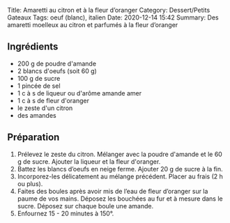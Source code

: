 Title: Amaretti au citron et à la fleur d’oranger
Category: Dessert/Petits Gateaux
Tags: oeuf (blanc), italien
Date:  2020-12-14 15:42
Summary: Des amaretti moelleux au citron et parfumés à la fleur d’oranger 

## Ingrédients
- 200 g de poudre d'amande
- 2 blancs d'oeufs (soit 60 g)
- 100 g de sucre
- 1 pincée de sel
- 1 c à s de liqueur ou d'arôme amande amer
- 1 c à s de fleur d'oranger
- le zeste d'un citron
- des amandes

## Préparation
1. Prélevez le zeste du citron. Mélanger avec la poudre d'amande et le 60 g de sucre. Ajouter la liqueur et la fleur d'oranger.
2. Battez les blancs d’oeufs en neige ferme. Ajouter 20 g de sucre à la fin.
3. Incorporez-les délicatement au mélange précédent. Placer au frais (2 h ou plus).
4. Faites des boules après avoir mis de l’eau de fleur d’oranger sur la paume de vos mains. Déposez les bouchées au fur et à mesure dans le sucre.
Déposez sur chaque boule une amande.
5. Enfournez 15 - 20 minutes à 150°.
